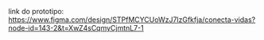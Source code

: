 link  do prototipo: https://www.figma.com/design/STPfMCYCUoWzJ7lzGfkfja/conecta-vidas?node-id=143-2&t=XwZ4sCqmyCjmtnL7-1
